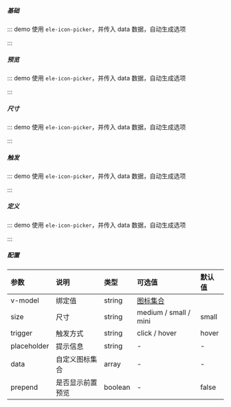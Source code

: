 ##### 基础

::: demo 使用 `ele-icon-picker`，并传入 data 数据，自动生成选项

<template>
    <ele-icon-picker v-model="icon" trigger="click"></ele-icon-picker>
</template>

<script>
import { ref } from 'vue'

export default {
  setup() {
    const icon = ref('el-icon-search')

    return {
      icon
    }
  }
}
</script>

:::

##### 预览

::: demo 使用 `ele-icon-picker`，并传入 data 数据，自动生成选项

<template>
    <ele-icon-picker v-model="icon" :prepend="prepend"></ele-icon-picker>
</template>

<script>
import { ref } from 'vue'

export default {
  setup() {
    const icon = ref('el-icon-search')
    const prepend = ref(true)

    return {
      icon,
      prepend
    }
  }
}
</script>

:::

##### 尺寸

::: demo 使用 `ele-icon-picker`，并传入 data 数据，自动生成选项

<template>
    <ele-icon-picker v-model="icon1" size="medium"></ele-icon-picker>
</template>

<script>
import { ref } from 'vue'

export default {
  setup() {
    const icon1 = ref('el-icon-search')

    return {
      icon1
    }
  }
}
</script>

:::

##### 触发

::: demo 使用 `ele-icon-picker`，并传入 data 数据，自动生成选项

<template>
    <ele-icon-picker v-model="icon2"  trigger="click" placeholder="点击"></ele-icon-picker>
    <br/>
    <ele-icon-picker v-model="icon2"  trigger="hover" placeholder="移入"></ele-icon-picker>
</template>

<script>
import { ref } from 'vue'

export default {
  setup() {
    const icon2 = ref('el-icon-search')

    return {
      icon2
    }
  }
}
</script>

:::

##### 定义

::: demo 使用 `ele-icon-picker`，并传入 data 数据，自动生成选项

<template>
    <ele-icon-picker :data="data3" v-model="icon3"></ele-icon-picker>
</template>

<script>
import { ref } from 'vue'

export default {
  setup() {
    const icon3 = ref('el-icon-search')
    const data3 = ref(['el-icon-search','el-icon-phone'])

    return {
      icon3, data3
    }
  }
}
</script>

:::

##### 配置

| 参数        | 说明             | 类型    | 可选值                                                      | 默认值 |
| :---------- | :--------------- | :------ | :---------------------------------------------------------- | :----- |
| v-model     | 绑定值           | string  | [图标集合](https://element-plus.org/#/zh-CN/component/icon) |
| size        | 尺寸             | string  | medium / small / mini                                       | small  |
| trigger     | 触发方式         | string  | click / hover                                               | hover  |
| placeholder | 提示信息         | string  | -                                                           | -      |
| data        | 自定义图标集合   | array   | -                                                           | -      |
| prepend     | 是否显示前置预览 | boolean | -                                                           | false  |
